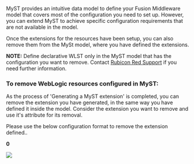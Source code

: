 MyST provides an intuitive data model to define your Fusion Middleware model that covers most of the configuration you need to set up. However, you can extend MyST to achieve specific configuration requirements that are not available in the model.

Once the extensions for the resources have been setup, you can also remove them from the MySt model, where you have defined the extensions.

**NOTE:** Define declarative WLST only in the MyST model that has the configuration you want to remove. Contact [Rubicon Red Support](mailto:myst.support@rubiconred.com) if you need further information.



### To remove WebLogic resources configured in MyST:

As the process of 'Generating a MyST extension' is completed, you can remove the extension you have generated, in the same way you have defined it inside the model. Consider the extension you want to remove and use it's attribute for its removal.

Please use the below configuration format to remove the extension defined..

**<attribute name="_present">0</attribute>**

![](\img\removing-wl-resource.jpg)